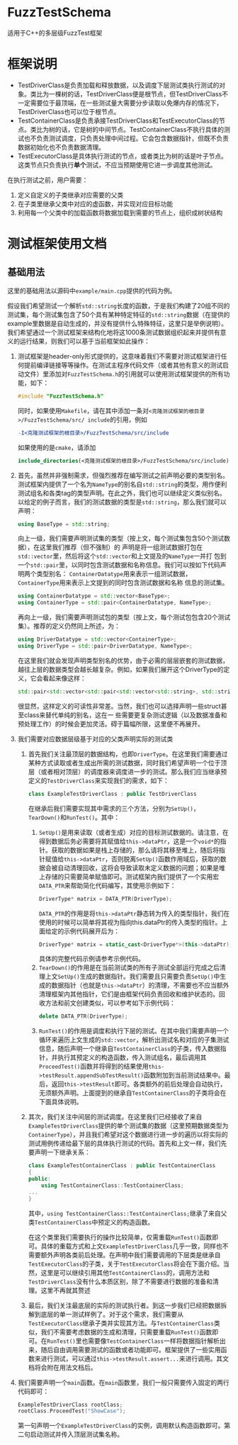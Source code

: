 # FuzzTestSchema
适用于C++的多层级FuzzTest框架

# 框架说明
- TestDriverClass是负责加载和释放数据，以及调度下层测试类执行测试的对象。类比为一棵树的话，TestDriverClass便是根节点，但TestDriverClass不一定需要位于最顶端，在一些测试量大需要分步读取以免爆内存的情况下，TestDriverClass也可以位于根节点。
- TestContainerClass是负责承接TestDriverClass和TestExecutorClass的节点。类比为树的话，它是树的中间节点。TestContainerClass不执行具体的测试也不负责测试调度，只负责处理中间过程。它会包含数据指针，但既不负责数据初始化也不负责数据清理。
- TestExecutorClass是具体执行测试的节点，或者类比为树的话是叶子节点。这类节点只负责执行**单个**测试，不应当预期使用它进一步调度其他测试。

在执行测试之前，用户需要：
1. 定义自定义的子类继承对应需要的父类
2. 在子类里继承父类中对应的虚函数，并实现对应目标功能
3. 利用每一个父类中的加载函数将数据加载到需要的节点上，组织成树状结构

# 测试框架使用文档

## 基础用法
这里的基础用法以源码中`example/main.cpp`提供的代码为例。

假设我们希望测试一个解析`std::string`长度的函数，于是我们构建了20组不同的测试集，每个测试集包含了50个具有某种特定特征的`std::string`数据（在提供的example里数据是自动生成的，并没有提供什么特殊特征，这里只是举例说明）。我们希望通过一个测试框架来结构化地将这1000条测试数据组织起来并提供有意义的运行结果，则我们可以基于当前框架如此操作：

1. 测试框架是header-only形式提供的，这意味着我们不需要对测试框架进行任何提前编译链接等等操作。在测试主程序代码文件（或者其他有意义的测试启动文件）里添加对`FuzzTestSchema.h`的引用就可以使用测试框架提供的所有功能，如下：
    ```cpp
    #include "FuzzTestSchema.h"
    ```
    同时，如果使用`Makefile`，请在其中添加一条对`<克隆测试框架的根目录>/FuzzTestSchema/src/ include`的引用，例如
    ```Makefile
    -I<克隆测试框架的根目录>/FuzzTestSchema/src/include
    ```
    如果使用的是`cmake`，请添加

    ```cmake
    include_directories(<克隆测试框架的根目录>/FuzzTestSchema/src/include)
    ```
2. 首先，虽然并非强制需求，但强烈推荐在编写测试之前声明必要的类型别名。测试框架内提供了一个名为`NameType`的别名自`std::string`的类型，用作便利测试组名和各类tag的类型声明。在此之外，我们也可以继续定义类似别名。以给定的例子而言，我们的测试数据的类型是`std::string`，那么我们就可以声明：
    ```cpp
    using BaseType = std::string;
    ```
    向上一级，我们需要声明测试集的类型（按上文，每个测试集包含50个测试数据），在这里我们推荐（但不强制）的  声明是将一组测试数据打包在`std::vector`里，然后将这个`std::vector`和上文提及的`NameType`一并打    包到一个`std::pair`里，以同时包含测试数据和名称信息。我们可以按如下代码声明两个类型别名：   `ContainerDatatype`用来表示一组测试数据，`ContainerType`用来表示上文提到的同时包含测试数据和名称   信息的测试集。
    ```cpp
    using ContainerDatatype = std::vector<BaseType>;
    using ContainerType = std::pair<ContainerDatatype, NameType>;
    ```
    再向上一级，我们需要声明测试包的类型（按上文，每个测试包包含20个测试集）。推荐的定义仍然同上所述，为：
    ```cpp
    using DriverDatatype = std::vector<ContainerType>;
    using DriverType = std::pair<DriverDatatype, NameType>;
    ```
    在这里我们就会发现声明类型别名的优势，由于必需的层层嵌套的测试数据，越往上层的数据类型会越长越复杂。例如，如果我们展开这个DriverType的定义，它会看起来像这样：
    ```cpp
    std::pair<std::vector<std::pair<std::vector<std::string>, std::string>>, std::string>
    ```
    很显然，这样定义的可读性非常差。当然，我们也可以选择声明一些struct甚至class来替代单纯的别名，这在一 些需要更复杂测试逻辑（以及数据准备和预处理工作）的时候会更加灵活。碍于篇幅所限，这里便不再展开。

3. 我们需要对应数据层级基于对应的父类声明实际的测试类
   1. 首先我们关注最顶层的数据结构，也即`DriverType`。在这里我们需要通过某种方式读取或者生成出所需的测试数据，同时我们希望声明一个位于顶层（或者相对顶层）的调度器来调度进一步的测试。那么我们应当继承预定义的`TestDriverClass`来实现我们的需求，如下：
        ```cpp
        class ExampleTestDriverClass : public TestDriverClass
        ```
        在继承后我们需要实现其中需求的三个方法，分别为`SetUp()`，`TearDown()`和`RunTest()`。其中：
        1. `SetUp()`是用来读取（或者生成）对应的目标测试数据的。请注意，在得到数据后务必需要将其赋值给`this->dataPtr`，这是一个`void*`的指针。获取的数据如果是栈上存储的，那么请将其移至堆上，随后将指针赋值给`this->dataPtr`，否则脱离`SetUp()`函数作用域后，获取的数据会被自动清理回收，这将会导致读取未定义数据的问题；如果是堆上存储的只需要简单赋值即可。测试框架内我们提供了一个实用宏`DATA_PTR`来帮助简化代码编写，其使用示例如下：
            ```cpp
            DriverType* matrix = DATA_PTR(DriverType);
            ```
            `DATA_PTR`的作用是将`this->dataPtr`静态转为传入的类型指针，我们在使用的时候可以简单将其视为指向this.dataPtr的传入类型的指针。上面给定的示例代码展开后为：
           ```cpp
           DriverType* matrix = static_cast<DriverType*>(this->dataPtr);
           ```
            具体的完整代码示例请参考示例代码。
        2. `TearDown()`的作用是在当前测试类的所有子测试全部运行完成之后清理上文`SetUp()`生成的数据指针。我们需要且只需要负责`SetUp()`中生成的数据指针（也就是`this->dataPtr`）的清理，不需要也不应当额外清理框架内其他指针，它们是由框架代码负责回收和维护状态的。回收方法和前文创建类似，可以参考如下示例代码：
            ```cpp
            delete DATA_PTR(DriverType);
            ```
        3. `RunTest()`的作用是调度和执行下层的测试。在其中我们需要声明一个循环来遍历上文生成的`std::vector`，解析出测试名和对应的子集测试信息，随后声明一个继承自`TestContainerClass`的子类，传入数据指针，并执行其预定义的构造函数，传入测试组名，最后调用其`ProceedTest()`函数并将得到的结果使用`this->testResult.appendSubTestResult()`函数附加到当前测试结果中。最后，返回`this->testResult`即可。各类额外的前后处理会自动执行，无须额外声明。上面提到的继承自`TestContainerClass`的子类将会在下面具体说明。
    2. 其次，我们关注中间层的测试调度。在这里我们已经接收了来自`ExampleTestDriverClass`提供的单个测试集的数据（这里预期数据类型为`ContainerType`），并且我们希望对这个数据进行进一步的遍历以将实际的测试用例传递给最下层的具体执行测试的代码。首先和上文一样，我们先要声明一下继承关系：
        ```cpp
        class ExampleTestContainerClass : public TestContainerClass
        {
        public:
            using TestContainerClass::TestContainerClass;
        ...
        }
        ```
        其中，`using TestContainerClass::TestContainerClass;`继承了来自父类`TestContainerClass`中预定义的构造函数。
        
        在这个类里我们需要执行的操作比较简单，仅需重载`RunTest()`函数即可。具体的重载方式和上文`ExampleTestDriverClass`几乎一致，同样也不需要额外声明各类前后处理。在声明中我们需要调用的下层类是继承自`TestExecutorClass`的子类，关于`TestExecutorClass`将会在下面介绍。当然，这里是可以继续引用其他`TestContainerClass`的，调用方法和`TestDriverClass`没有什么本质区别，除了不需要进行数据的准备和清理。这里不再就其赘述
    3. 最后，我们关注最底层的实际的测试执行者。到这一步我们已经把数据拆解到底层的单一测试样例了。对于这个需求，我们需要从`TestExecutorClass`继承子类并实现其方法。与`TestContainerClass`类似，我们不需要考虑数据的生成和清理，只需要重载`RunTest()`函数即可。在`RunTest()`里也需要像`TestContainerClass`一样将数据指针解析出来，随后自由调用需要测试的函数或者功能即可。框架提供了一些实用函数来进行测试，可以通过`this->testResult.assert...`来进行调用。其文档将会附在用法文档后。
 4. 我们需要声明一个`main`函数。在`main`函数里，我们一般只需要传入固定的两行代码即可：
    ```cpp
    ExampleTestDriverClass rootClass;
    rootClass.ProceedTest("ShowCase");
    ```
    第一句声明一个`ExampleTestDriverClass`的实例，调用默认构造函数即可。第二句启动测试并传入顶层测试集名称。
